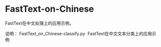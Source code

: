 # FastText-on-Chinese
FastText在中文处理上的应用示例。

说明：
FastText_on_Chinese-classify.py  FastText在中文文本分类上的应用示例
